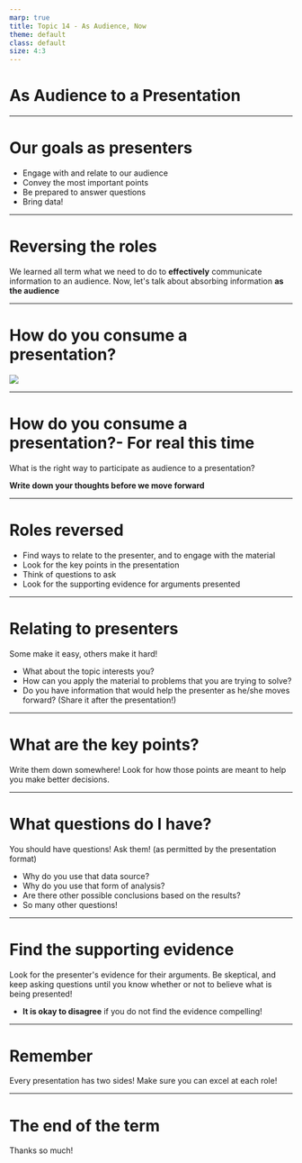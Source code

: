 ```yaml
---
marp: true
title: Topic 14 - As Audience, Now
theme: default
class: default
size: 4:3
---
```


# As Audience to a Presentation

---

# Our goals as presenters

- Engage with and relate to our audience
- Convey the most important points
- Be prepared to answer questions
- Bring data!

---

# Reversing the roles

We learned all term what we need to do to **effectively** communicate information to an audience. Now, let's talk about absorbing information **as the audience**

---

# How do you consume a presentation?

![](https://media1.tenor.com/images/74cf0be021ecfc8f6ef293f8e9250a36/tenor.gif?itemid=4573040)

---

# How do you consume a presentation?- For real this time

What is the right way to participate as audience to a presentation?

**Write down your thoughts before we move forward**

---

# Roles reversed

- Find ways to relate to the presenter, and to engage with the material
- Look for the key points in the presentation
- Think of questions to ask
- Look for the supporting evidence for arguments presented

---

# Relating to presenters

Some make it easy, others make it hard!
- What about the topic interests you?
- How can you apply the material to problems that you are trying to solve?
- Do you have information that would help the presenter as he/she moves forward? (Share it after the presentation!)

---

# What are the key points?

Write them down somewhere! Look for how those points are meant to help you make better decisions.

---

# What questions do I have?

You should have questions! Ask them! (as permitted by the presentation format)

- Why do you use that data source?
- Why do you use that form of analysis?
- Are there other possible conclusions based on the results?
- So many other questions!

---

# Find the supporting evidence

Look for the presenter's evidence for their arguments. Be skeptical, and keep asking questions until you know whether or not to believe what is being presented!
- **It is okay to disagree** if you do not find the evidence compelling!

---

# Remember

Every presentation has two sides! Make sure you can excel at each role!

---

# The end of the term

Thanks so much!